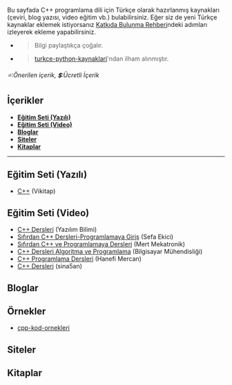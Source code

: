 Bu sayfada C++ programlama dili için Türkçe olarak hazırlanmış kaynakları (çeviri, blog yazısı, video eğitim vb.) bulabilirsiniz. 
Eğer siz de yeni Türkçe kaynaklar eklemek istiyorsanız [Katkıda Bulunma Rehberi](https://github.com/vimevim/turkce-C-sharp-kaynaklari/blob/main/katkida-bulunma-rehberi.md)ndeki adımları izleyerek ekleme yapabilirsiniz.
* > Bilgi paylaştıkça çoğalır.
* > [turkce-python-kaynaklari](https://github.com/vanhoxx/turkce-python-kaynaklari#e%C4%9Fitim-seti-yaz%C4%B1l%C4%B1)'ndan ilham alınmıştır.
###### :star::Önerilen içerik,  :heavy_dollar_sign::Ücretli İçerik


## İçerikler
* **[Eğitim Seti (Yazılı)](#eğitim-seti-yazılı)**  
* **[Eğitim Seti (Video)](#eğitim-seti-video)**  
* **[Bloglar](#bloglar)**
* **[Siteler](#siteler)**
* **[Kitaplar](#kitaplar)**
  
- - -

## Eğitim Seti (Yazılı)
* [C++](https://tr.wikibooks.org/wiki/Kategori:C%2B%2B) (Vikitap)

## Eğitim Seti (Video)
* [C++ Dersleri](https://www.youtube.com/playlist?list=PLIHume2cwmHfmSmNlxXw1j9ZAKzYyiQAq) (Yazılım Bilimi)
* [Sıfırdan C++ Dersleri-Programlamaya Giriş](https://www.youtube.com/playlist?list=PL8prT7s2xXGEmzP1Crdp7N4OOvzvW4Kds) (Sefa Ekici)
* [Sıfırdan C++ ve Programlamaya Dersleri](https://www.youtube.com/playlist?list=PLK6Whnd55IH6uPjNSDd6_MCgasOgk_6Ry) (Mert Mekatronik)
* [C++ Dersleri Algoritma ve Programlama](https://www.youtube.com/playlist?list=PLDUOF2Be-kzkUBAt74EdGiiufowiik6MV) (Bilgisayar Mühendisliği)
* [C++ Programlama Dersleri](https://www.youtube.com/playlist?list=PLoPK1OnMH5178ZBJNAVBA2FXcBMOYmv_n) (Hanefi Mercan)
* [C++ Dersleri](https://www.youtube.com/playlist?list=PL14A2BD5C50C91ADB) (sina5an)
## Bloglar
## Örnekler
* [cpp-kod-ornekleri](https://github.com/canercanbaz/cpp-kod-ornekleri)
## Siteler

## Kitaplar
